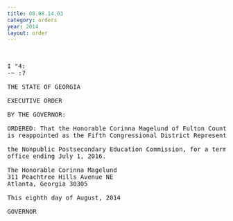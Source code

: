 ```yaml
---
title: 08.08.14.03
category: orders
year: 2014
layout: order
---
```


<pre> 

I "4:
-~ :7

THE STATE OF GEORGIA

EXECUTIVE ORDER

BY THE GOVERNOR:

ORDERED: That the Honorable Corinna Magelund of Fulton County, Georgia,
is reappointed as the Fifth Congressional District Representative on

the Nonpublic Postsecondary Education Commission, for a term of
office ending July 1, 2016.

The Honorable Corinna Magelund
311 Peachtree Hills Avenue NE
Atlanta, Georgia 30305

This eighth day of August, 2014

GOVERNOR

</pre>
